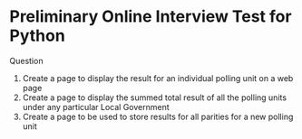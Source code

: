<h1>Preliminary Online Interview Test for Python</h1>

<p>Question</p>
<ol>
	<li>Create a page to display the result for an individual polling unit on a web page</li>
	<li>Create a page to display the summed total result of all the polling units under any particular Local Government</li>
	<li>Create a page to be used to store results for all parities for a new polling unit </li>
</ol>
